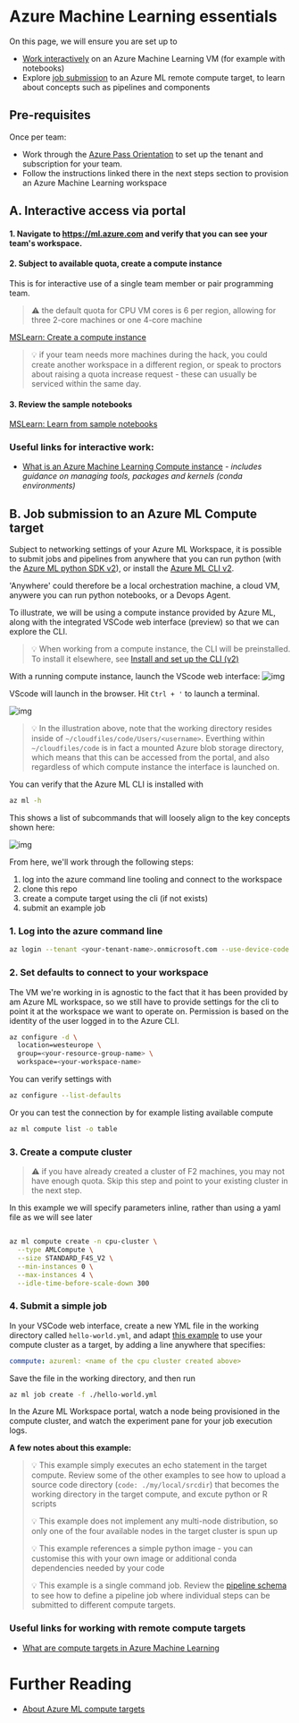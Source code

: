 # Azure Machine Learning essentials

On this page, we will ensure you are set up to 
- [Work interactively](#a-interactive-access-via-portal) on an Azure Machine Learning VM (for example with notebooks)
- Explore [job submission](#b-job-submission-to-an-azure-ml-compute-target) to an Azure ML remote compute target, to learn about concepts such as pipelines and components

## Pre-requisites
Once per team:
- Work through the [Azure Pass Orientation](A-azure-pass-orientation.md) to set up the tenant and subscription for your team. 
- Follow the instructions linked there in the next steps section to provision an Azure Machine Learning workspace


## A. Interactive access via portal

#### 1. Navigate to https://ml.azure.com and verify that you can see your team's workspace.


#### 2. Subject to available quota, create a compute instance 
This is for interactive use of a single team member or pair programming team. 

> :warning: the default quota for CPU VM cores is 6 per region, allowing for three 2-core machines or one 4-core machine

[MSLearn: Create a compute instance](https://learn.microsoft.com/en-us/azure/machine-learning/how-to-create-compute-instance?view=azureml-api-2&tabs=azure-studio)

> :bulb: if your team needs more machines during the hack, you could create another workspace in a different region, or speak to proctors about raising a quota increase request - these can usually be serviced within the same day.

#### 3.  Review the sample notebooks
[MSLearn: Learn from sample notebooks](https://learn.microsoft.com/en-us/azure/machine-learning/quickstart-create-resources?view=azureml-api-2#learn-from-sample-notebooks)


### Useful links for interactive work:
- [What is an Azure Machine Learning Compute instance](https://learn.microsoft.com/en-us/azure/machine-learning/concept-compute-instance?view=azureml-api-2) *- includes guidance on managing tools, packages and kernels (conda environments)*


## B. Job submission to an Azure ML Compute target
Subject to networking settings of your Azure ML Workspace, it is possible to submit jobs and pipelines from anywhere that you can run python (with the [Azure ML python SDK v2](https://learn.microsoft.com/en-us/azure/machine-learning/concept-v2?view=azureml-api-2#azure-machine-learning-python-sdk-v2)), or install the [Azure ML CLI v2](https://learn.microsoft.com/en-us/azure/machine-learning/concept-v2?view=azureml-api-2#azure-machine-learning-cli-v2).

'Anywhere' could therefore be a local orchestration machine, a cloud VM, anywere you can run python notebooks, or a Devops Agent. 

To illustrate, we will be using a compute instance provided by Azure ML, along with the integrated VSCode web interface (preview) so that we can explore the CLI.

> :bulb: When working from a compute instance, the CLI will be preinstalled. To install it elsewhere, see [Install and set up the CLI (v2)](https://learn.microsoft.com/en-us/azure/machine-learning/how-to-configure-cli?view=azureml-api-2&tabs=public)

With a running compute instance, launch the VScode web interface:
![img](img/aml-vscode-web-launch.png)

VScode will launch in the browser. Hit `Ctrl + '` to launch a terminal.

![img](img/aml-vscode-web.png)

> :bulb: In the illustration above, note that the working directory resides inside of `~/cloudfiles/code/Users/<username>`. Everthing within `~/cloudfiles/code` is in fact a mounted Azure blob storage directory, which means that this can be accessed from the portal, and also regardless of which compute instance the interface is launched on.

You can verify that the Azure ML CLI is installed with 

```bash
az ml -h
```

This shows a list of subcommands that will loosely align to the key concepts shown here: 

![img](./img/AzureML-concepts.png)


From here, we'll work through the following steps:
  1. log into the azure command line tooling and connect to the workspace
  2. clone this repo
  3. create a compute target using the cli (if not exists)
  4. submit an example job

### 1. Log into the azure command line
```bash
az login --tenant <your-tenant-name>.onmicrosoft.com --use-device-code

```

### 2. Set defaults to connect to your workspace
The VM we're working in is agnostic to the fact that it has been provided by am Azure ML workspace, so we still have to provide settings for the cli to point it at the workspace we want to operate on. Permission is based on the identity of the user logged in to the Azure CLI.

```bash
az configure -d \
  location=westeurope \
  group=<your-resource-group-name> \
  workspace=<your-workspace-name>
```

You can verify settings with 
```bash
az configure --list-defaults
```

Or you can test the connection by for example listing available compute
```bash
az ml compute list -o table
```


### 3. Create a compute cluster
> :warning: if you have already created a cluster of F2 machines, you may not have enough quota. Skip this step and point to your existing cluster in the next step.

In this example we will specify parameters inline, rather than using a yaml file as we will see later

```bash

az ml compute create -n cpu-cluster \
  --type AMLCompute \
  --size STANDARD_F4S_V2 \
  --min-instances 0 \
  --max-instances 4 \
  --idle-time-before-scale-down 300
```

### 4. Submit a simple job

In your VSCode web interface, create a new YML file in the working directory called `hello-world.yml`, and adapt [this example](https://learn.microsoft.com/en-us/azure/machine-learning/reference-yaml-job-command?view=azureml-api-2#yaml-display-name-experiment-name-description-and-tags) to use your compute cluster as a target, by adding a line anywhere that specifies:

```yml
commpute: azureml: <name of the cpu cluster created above> 
```

Save the file in the working directory, and then run

```bash
az ml job create -f ./hello-world.yml
```
In the Azure ML Workspace portal, watch a node being provisioned in the compute cluster, and watch the experiment pane for your job execution logs.

**A few notes about this example:**
> :bulb: This example simply executes an echo statement in the target compute. Review some of the other examples to see how to upload a source code directory (`code: ./my/local/srcdir`) that becomes the working directory in the target compute, and excute python or R scripts
>
> :bulb: This example does not implement any multi-node distribution, so only one of the four available nodes in the target cluster is spun up
>
> :bulb: This example references a simple python image - you can customise this with your own image or additional conda dependencies needed by your code
>
> :bulb: This example is a single command job. Review the [pipeline schema](https://learn.microsoft.com/en-us/azure/machine-learning/reference-yaml-job-pipeline?view=azureml-api-2) to see how to define a pipeline job where individual steps can be submitted to different compute targets. 


### Useful links for working with remote compute targets
- [What are compute targets in Azure Machine Learning](https://learn.microsoft.com/en-us/azure/machine-learning/concept-compute-target?view=azureml-api-2)



# Further Reading
- [About Azure ML compute targets](https://learn.microsoft.com/en-gb/azure/machine-learning/concept-compute-target?view=azureml-api-2)